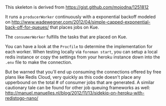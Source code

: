 This skeleton is derived from https://gist.github.com/mojodna/1251812

It runs a `producerWorker` continuously with a exponential backoff modeled on http://www.wadewegner.com/2012/04/simple-capped-exponential-back-off-for-queues/ that places jobs on Kue.

The `consumerWorker` fulfills the tasks that are placed on Kue.

You can have a look at the `Procfile` to determine the implementation for each worker. When testing locally via `foreman start`, you can setup a local redis instance or copy the settings from your heroku instance down into the `.env` file to make the connection.


But be warned that you'll end up consuming the connections offered by free plans like Redis Cloud, very quickly as this code doesn't place any upperbound on the total # of consumer jobs that are generated.
 A similar cautionary tale can be found for other job queuing frameworks as well: http://manuel.manuelles.nl/blog/2012/11/13/sidekiq-on-heroku-with-redistogo-nano/
